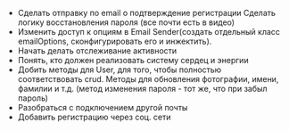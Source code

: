 - Сделать отправку по email о подтверждение регистрации
    Сделать логику восстановления пароля
    (все почти есть в видео)
- Изменить доступ к опциям в Email Sender(создать отдельный класс emailOptions, сконфигурировать его и инжектить). 
- Начать делать отслеживание активности
- Понять, кто должен реализовать систему сердец и энергии
- Добить методы для User, для того, чтобы полностью соответствовать crud.
    Методы для обновления фотографии, имени, фамилии и т.д. (метод изменения пароля - тот же, что при забыл пароль)
- Разобраться с подключением другой почты
- Добавить регистрацию через соц. сети